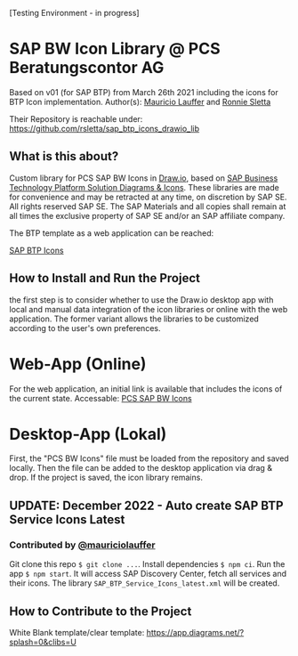 [Testing Environment - in progress]
# SAP BW Icon Library @ PCS Beratungscontor AG

Based on v01 (for SAP BTP) from March 26th 2021 including the icons for BTP Icon implementation.
Author(s): [Mauricio Lauffer](https://github.com/mauriciolauffer) and [Ronnie Sletta](https://github.com/rsletta)

Their Repository is reachable under: https://github.com/rsletta/sap_btp_icons_drawio_lib


## What is this about?

Custom library for PCS SAP BW Icons in [Draw.io](https://app.diagrams.net/), based on [SAP Business Technology Platform Solution Diagrams & Icons](https://wiki.scn.sap.com/wiki/pages/viewpage.action?pageId=477829554). These libraries are made for convenience and may be retracted at any time, on discretion by SAP SE. All rights reserved SAP SE. The SAP Materials and all copies shall remain at all times the exclusive property of SAP SE
and/or an SAP affiliate company.

The BTP template as a web application can be reached:

[SAP BTP Icons](https://app.diagrams.net/?splash=0&clibs=Uhttps://raw.githubusercontent.com/mauriciolauffer/sap_btp_icons_drawio_lib/main/libs/SAP_BTP_Service_Icons_latest.xml)

## How to Install and Run the Project
the first step is to consider whether to use the Draw.io desktop app with local and manual data integration of the icon libraries or online with the web application. The former variant allows the libraries to be customized according to the user's own preferences.

# Web-App (Online)
For the web application, an initial link is available that includes the icons of the current state.
Accessable: [PCS SAP BW Icons](https://app.diagrams.net/?splash=0&clibs=Uhttps%3A%2F%2Fraw.githubusercontent.com%2FIoaKal%2FSAP_BW_Icons%2Fmain%2FPCS_BW_Icons.xml%3Ftoken%3DGHSAT0AAAAAAB5C44T4DI6CJYQOQDX7OUO2Y6GYWLA)

# Desktop-App (Lokal)
First, the "PCS BW Icons" file must be loaded from the repository and saved locally. Then the file can be added to the desktop application via drag & drop. If the project is saved, the icon library remains.

## UPDATE: December 2022 - Auto create SAP BTP Service Icons Latest
### Contributed by [@mauriciolauffer](https://github.com/mauriciolauffer)

Git clone this repo `$ git clone ...`. Install dependencies `$ npm ci`. Run the app `$ npm start`.
It will access SAP Discovery Center, fetch all services and their icons. The library `SAP_BTP_Service_Icons_latest.xml` will be created.

## How to Contribute to the Project

White Blank template/clear template: https://app.diagrams.net/?splash=0&clibs=U

